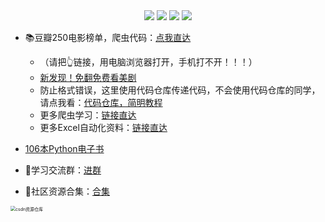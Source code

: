 <div align="center">
    <a href="https://github.com/zhaofeng092/python_auto_office"> <img src="https://badgen.net/badge/Github/%E7%A8%8B%E5%BA%8F%E5%91%98?icon=github&color=red"></a>
    <a href="https://mp.weixin.qq.com/s/xkZSp3606rTPN_JbLT3hSQ"> <img src="https://badgen.net/badge/follow/%E5%85%AC%E4%BC%97%E5%8F%B7?icon=rss&color=green"></a>
    <a href="https://space.bilibili.com/259649365"> <img src="https://badgen.net/badge/pick/B%E7%AB%99?icon=dependabot&color=blue"></a>
    <a href="https://mp.weixin.qq.com/s/wx-JkgOUoJhb-7ZESxl93w"> <img src="https://badgen.net/badge/join/%E4%BA%A4%E6%B5%81%E7%BE%A4?icon=atom&color=yellow"></a>
</div>





- 📚豆瓣250电影榜单，爬虫代码：[点我直达](https://gitee.com/zhaofeng092/python_auto_office/blob/master/%E5%85%B3%E9%94%AE%E8%AF%8D/%E5%B1%B1%E5%9F%8E/%E8%B1%86%E7%93%A3%E7%88%AC%E8%99%AB/douban250.py)
  - （请把👆链接，用电脑浏览器打开，手机打不开！！！）
  - [新发现！免翻免费看美剧](https://mp.weixin.qq.com/s/mhbomS7E46ng1ihNkb7eWg)
  - 防止格式错误，这里使用代码仓库传递代码，不会使用代码仓库的同学，请点我看：[代码仓库，简明教程](https://www.bilibili.com/video/BV1Ry4y1m7Ai)
  - 更多爬虫学习：[链接直达](https://gitee.com/zhaofeng092/python_auto_office/blob/master/%E5%85%B3%E9%94%AE%E8%AF%8D/%E7%BE%A4%E8%81%8A/%E6%9C%80%E6%96%B0%E6%95%99%E7%A8%8B/%E7%88%AC%E8%99%AB.md)
  - 更多Excel自动化资料：[链接直达](https://gitee.com/zhaofeng092/python_auto_office/blob/master/%E5%85%B3%E9%94%AE%E8%AF%8D/%E7%BE%A4%E8%81%8A/%E6%9C%80%E6%96%B0%E6%95%99%E7%A8%8B/%E8%87%AA%E5%8A%A8%E5%8C%96%E5%8A%9E%E5%85%AC.md)




- [106本Python电子书](https://mp.weixin.qq.com/s/Wa27Or7SaChF5rCw7LLdVg)

- 🚸学习交流群：[进群](https://mp.weixin.qq.com/s/wx-JkgOUoJhb-7ZESxl93w) 
- 📱社区资源合集：[合集](https://mp.weixin.qq.com/s/G_5cY05Qoc_yCXGQs4vIeg)

<img src="https://img-blog.csdnimg.cn/20201231105911656.jpg?x-oss-process=image/watermark,type_ZmFuZ3poZW5naGVpdGk,shadow_10,text_aHR0cHM6Ly9ibG9nLmNzZG4ubmV0L3dlaXhpbl80MjMyMTUxNw==,size_16,color_FFFFFF,t_70#pic_center" alt="csdn资源仓库" style="zoom:50%;" />



